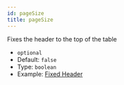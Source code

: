 ```yaml
---
id: pageSize
title: pageSize
---
```


Fixes the header to the top of the table

 - `optional`
 - Default: `false`
 - Type: `boolean`
 - Example: [Fixed Header](../examples/fixed-header.md)

